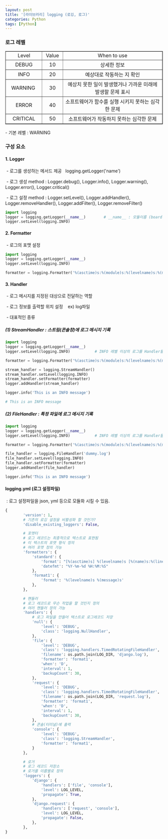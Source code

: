 ```yaml
---
layout: post
title: '[라이브러리] logging (로깅, 로그)'
categories: Python
tags: [Python]
---
```


### 로그 레벨

<table style="border-collapse: collapse; width: 100%;" border="1" data-ke-style="style8"><tbody><tr><td style="width: 23.217%; text-align: center;">Level</td><td style="width: 13.217%; text-align: center;">Value</td><td style="width: 63.5659%; text-align: center;">When to use</td></tr><tr><td style="width: 23.217%; text-align: center;">DEBUG</td><td style="width: 13.217%; text-align: center;">10</td><td style="width: 63.5659%; text-align: center;">상세한 정보</td></tr><tr><td style="width: 23.217%; text-align: center;">INFO</td><td style="width: 13.217%; text-align: center;">20</td><td style="width: 63.5659%; text-align: center;">예상대로 작동하는 지 확인</td></tr><tr><td style="width: 23.217%; text-align: center;">WARNING&nbsp;</td><td style="width: 13.217%; text-align: center;">30</td><td style="width: 63.5659%; text-align: center;">예상치 못한 일이 발생했거나 가까운 미래에 발생할 문제 표시</td></tr><tr><td style="width: 23.217%; text-align: center;">ERROR</td><td style="width: 13.217%; text-align: center;">40</td><td style="width: 63.5659%; text-align: center;">소프트웨어가 함수를 실행 시키지 못하는 심각한 문제</td></tr><tr><td style="width: 23.217%; text-align: center;">CRITICAL</td><td style="width: 13.217%; text-align: center;">50</td><td style="width: 63.5659%; text-align: center;">소프트웨어가 작동하지 못하는 심각한 문제</td></tr></tbody></table>

\- 기본 레벨 : WARNING

### 구성 요소

#### 1\. Logger

 - 로그를 생성하는 메서드 제공   logging.getLogger('name')

 - 로그 생성 method : Logger.debug(), Logger.info(), Logger.warning(), Logger.error(), Logger.critical()

 - 로그 설정 method : Logger.setLevel(), Logger.addHandler(), Logger.removeHandler(), Logger.addFilter(), Logger.removeFilter()

```python
import logging
logger = logging.getLogger(__name__)		# __name__ : 모듈이름 (board.py일 경우 board가 됨)
logger.setLevel(logging.INFO)
```

#### 2\. Formatter

 - 로그의 포맷 설정

```python
import logging
logger = logging.getLogger(__name__)
logger.setLevel(logging.INFO)

formatter = logging.Formatter('%(asctime)s:%(module)s:%(levelname)s:%(message)s', '%Y-%m-%d %H:%M:%S')
```

#### 3\. Handler

 - 로그 메시지를 지정된 대상으로 전달하는 역할

 - 로그 정보를 출력할 위치 설정    ex) log파일

 - 대표적인 종류

##### (1) StreamHandler : 스트림(콘솔창)에 로그 메시지 기록

```python
import logging
logger = logging.getLogger(__name__)
logger.setLevel(logging.INFO)			# INFO 레벨 이상의 로그를 Handler들에게 전달

formatter = logging.Formatter('%(asctime)s:%(module)s:%(levelname)s:%(message)s', '%Y-%m-%d %H:%M:%S')

stream_handler = logging.StreamHandler()
stream_handler.setLevel(logging.INFO)
stream_handler.setFormatter(formatter)
logger.addHandler(stream_handler)

logger.info('This is an INFO message')

# This is an INFO message
```

##### (2) FileHandler : 특정 파일에 로그 메시지 기록

```python
import logging
logger = logging.getLogger(__name__)
logger.setLevel(logging.INFO)			# INFO 레벨 이상의 로그를 Handler들에게 전달

formatter = logging.Formatter('%(asctime)s:%(module)s:%(levelname)s:%(message)s', '%Y-%m-%d %H:%M:%S')

file_handler = logging.FileHandler('dummy.log')
file_handler.setLevel(logging.INFO)
file_handler.setFormatter(formatter)
logger.addHandler(file_handler)

logger.info('This is an INFO message')
```

#### logging.yml (로그 설정파일)

 : 로그 설정파일을 json, yml 등으로 모듈화 시킬 수 있음.

```python
{
        'version': 1,
        # 기존의 로깅 설정을 비활성화 할 것인가?
        'disable_existing_loggers': False,

        # 포맷터
        # 로그 레코드는 최종적으로 텍스트로 표현됨
        # 이 텍스트의 포맷 형식 정의
        # 여러 포맷 정의 가능
        'formatters': {
            'standard': {
                'format': "[%(asctime)s] %(levelname)s [%(name)s:%(lineno)s] %(message)s",
                'datefmt': "%Y-%m-%d %H:%M:%S"
            },
            'format1': {
                'format': '%(levelname)s %(message)s'
            },
        },

        # 핸들러
        # 로그 레코드로 무슨 작업을 할 것인지 정의
        # 여러 핸들러 정의 가능
        'handlers': {
            # 로그 파일을 만들어 텍스트로 로그레코드 저장
            'null': {
                'level': 'DEBUG',
                'class': 'logging.NullHandler',
            },
            'file': {
                'level': 'DEBUG',
                'class': 'logging.handlers.TimedRotatingFileHandler',
                'filename': os.path.join(LOG_DIR, 'django.log'),
                'formatter': 'format1',
                'when': 'D',
                'interval': 1,
                'backupCount': 30,
            },
            'request': {
                'level': 'DEBUG',
                'class': 'logging.handlers.TimedRotatingFileHandler',
                'filename': os.path.join(LOG_DIR, 'request.log'),
                'formatter': 'format1',
                'when': 'D',
                'interval': 1,
                'backupCount': 30,
            },
            # 콘솔(터미널)에 출력
            'console': {
                'level': 'DEBUG',
                'class': 'logging.StreamHandler',
                'formatter': 'format1',
            }
        },

        # 로거
        # 로그 레코드 저장소
        # 로거를 이름별로 정의
        'loggers': {
            'django': {
                'handlers': ['file', 'console'],
                'level': LOG_LEVEL,
                'propagate': True,
            },
            'django.request': {
                'handlers': ['request', 'console'],
                'level': LOG_LEVEL,
                'propagate': False,
            },
        },
}
```
